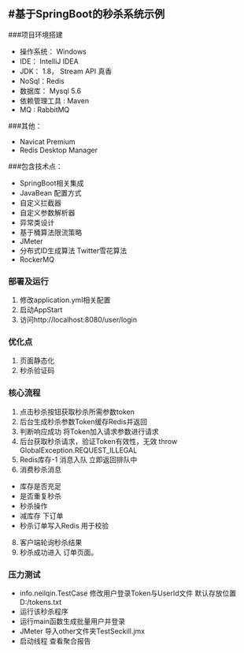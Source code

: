 #基于SpringBoot的秒杀系统示例
---

###项目环境搭建
- 操作系统： Windows
- IDE： IntelliJ IDEA
- JDK： 1.8， Stream API 真香
- NoSql：Redis
- 数据库： Mysql 5.6
- 依赖管理工具 : Maven
- MQ : RabbitMQ

###其他：  
- Navicat Premium
- Redis Desktop Manager

###包含技术点：  
- SpringBoot相关集成
- JavaBean 配置方式
- 自定义拦截器
- 自定义参数解析器
- 异常类设计
- 基于桶算法限流策略
- JMeter
- 分布式ID生成算法 Twitter雪花算法
- RockerMQ
### 部署及运行
1. 修改application.yml相关配置
2. 启动AppStart
3. 访问http://localhost:8080/user/login 

### 优化点
1. 页面静态化
2. 秒杀验证码

### 核心流程
1. 点击秒杀按钮获取秒杀所需参数token
2. 后台生成秒杀参数Token缓存Redis并返回
3. 判断响应成功 将Token加入请求参数进行请求
4. 后台获取秒杀请求，验证Token有效性，无效 throw GlobalException.REQUEST_ILLEGAL
5. Redis库存-1 消息入队  立即返回排队中
7. 消费秒杀消息  
  - 库存是否充足  
  - 是否重复秒杀
  - 秒杀操作
  - 减库存 下订单
  - 秒杀订单写入Redis 用于校验
8. 客户端轮询秒杀结果
9. 秒杀成功进入 订单页面。

### 压力测试
- info.neilqin.TestCase 修改用户登录Token与UserId文件 默认存放位置D:/tokens.txt
- 运行该秒杀程序
- 运行main函数生成批量用户并登录
- JMeter 导入other文件夹TestSeckill.jmx
- 启动线程 查看聚合报告
  
